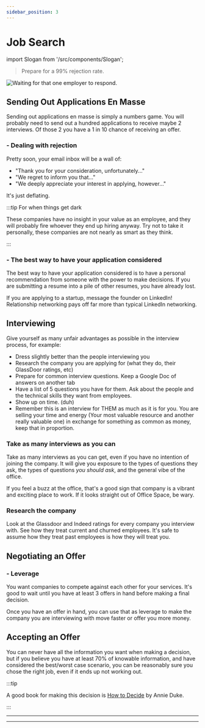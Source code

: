 ```yaml
---
sidebar_position: 3
---
```


# Job Search

import Slogan from '/src/components/Slogan';

>Prepare for a 99% rejection rate.

![Waiting for that one employer to respond.](/img/meme-employer-response-time.svg)

## Sending Out Applications En Masse

Sending out applications en masse is simply a numbers game. You will probably need to send out a hundred applications to receive maybe 2 interviews. Of those 2 you have a 1 in 10 chance of receiving an offer. 

### - Dealing with rejection

Pretty soon, your email inbox will be a wall of: 
- "Thank you for your consideration, unfortunately..."
- "We regret to inform you that..."
- "We deeply appreciate your interest in applying, however..."

It's just deflating.

:::tip For when things get dark

These companies have no insight in your value as an employee, and they will probably fire whoever they end up hiring anyway. Try not to take it personally, these companies are not nearly as smart as they think.

:::

### - The best way to have your application considered

The best way to have your application considered is to have a personal recommendation from someone with the power to make decisions. If you are submitting a resume into a pile of other resumes, you have already lost.

If you are applying to a startup, message the founder on LinkedIn! Relationship networking pays off far more than typical LinkedIn networking.

## Interviewing

Give yourself as many unfair advantages as possible in the interview process, for example:

- Dress slightly better than the people interviewing you
- Research the company you are applying for (what they do, their GlassDoor ratings, etc)
- Prepare for common interview questions. Keep a Google Doc of answers on another tab
- Have a list of 5 questions you have for them. Ask about the people and the technical skills they want from employees.
- Show up on time. (duh)
- Remember this is an interview for THEM as much as it is for you. You are selling your time and energy (Your most valuable resource and another really valuable one) in exchange for something as common as money, keep that in proportion.

### Take as many interviews as you can

Take as many interviews as you can get, even if you have no intention of joining the company. It will give you exposure to the types of questions they ask, the types of questions *you should ask*, and the general vibe of the office.

If you feel a buzz at the office, that's a good sign that company is a vibrant and exciting place to work. If it looks straight out of Office Space, be wary.

### Research the company

Look at the Glassdoor and Indeed ratings for every company you interview with. See how they treat current and churned employees. It's safe to assume how they treat past employees is how they will treat you.

## Negotiating an Offer

### - Leverage

You want companies to compete against each other for your services. It's good to wait until you have at least 3 offers in hand before making a final decision.

Once you have an offer in hand, you can use that as leverage to make the company you are interviewing with move faster or offer you more money. 

## Accepting an Offer

You can never have all the information you want when making a decision, but if you believe you have at least 70% of knowable information, and have considered the best/worst case scenario, you can be reasonably sure you chose the right job, even if it ends up not working out.

:::tip

A good book for making this decision is [How to Decide](https://www.amazon.com/How-Decide-Simple-Making-Choices-ebook/dp/B07TRJB3S3) by Annie Duke.

:::

---
<Slogan/>

---
